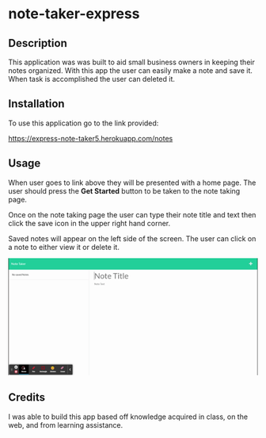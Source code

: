 # note-taker-express

## Description 

This application was was built to aid small business owners in keeping their notes organized. With this app the user can easily make a note and save it. When task is accomplished the user can deleted it.

## Installation

To use this application go to the link provided:

https://express-note-taker5.herokuapp.com/notes

## Usage 

When user goes to link above they will be presented with a home page. The user should press the **Get Started** button to be taken to the note taking page.

Once on the note taking page the user can type their note title and text then click the save icon in the upper right hand corner.

Saved notes will appear on the left side of the screen. The user can click on a note to either view it or delete it.

![screen record of project](images/note-taker.gif)

## Credits 

I was able to build this app based off knowledge acquired in class, on the web, and from learning assistance.

